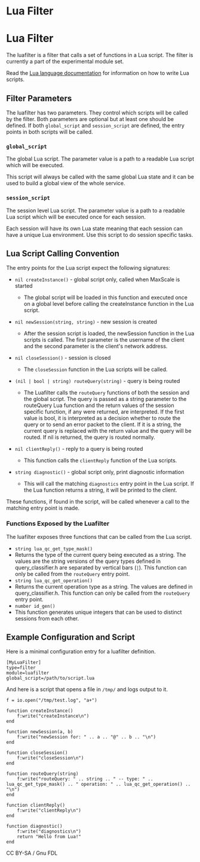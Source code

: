 
# Lua Filter

# Lua Filter


The luafilter is a filter that calls a set of functions in a Lua script. The
filter is currently a part of the experimental module set.


Read the [Lua language documentation](https://www.lua.org/docs.html) for
information on how to write Lua scripts.


## Filter Parameters


The luafilter has two parameters. They control which scripts will be called by
the filter. Both parameters are optional but at least one should be defined. If
both `global_script` and `session_script` are defined, the entry points in both
scripts will be called.


### `global_script`


The global Lua script. The parameter value is a path to a readable Lua script
which will be executed.


This script will always be called with the same global Lua state and it can be
used to build a global view of the whole service.


### `session_script`


The session level Lua script. The parameter value is a path to a readable Lua
script which will be executed once for each session.


Each session will have its own Lua state meaning that each session can have a
unique Lua environment. Use this script to do session specific tasks.


## Lua Script Calling Convention


The entry points for the Lua script expect the following signatures:


* `nil createInstance()` - global script only, called when MaxScale is started


  * The global script will be loaded in this function and executed once on a
 global level before calling the createInstance function in the Lua script.
* `nil newSession(string, string)` - new session is created


  * After the session script is loaded, the newSession function in the Lua
 scripts is called. The first parameter is the username of the client and
 the second parameter is the client's network address.
* `nil closeSession()` - session is closed


  * The `closeSession` function in the Lua scripts will be called.
* `(nil | bool | string) routeQuery(string)` - query is being routed


  * The Luafilter calls the `routeQuery` functions of both the session and the
 global script. The query is passed as a string parameter to the
 routeQuery Lua function and the return values of the session specific
 function, if any were returned, are interpreted. If the first value is
 bool, it is interpreted as a decision whether to route the query or to
 send an error packet to the client. If it is a string, the current query
 is replaced with the return value and the query will be routed. If nil is
 returned, the query is routed normally.
* `nil clientReply()` - reply to a query is being routed


  * This function calls the `clientReply` function of the Lua scripts.
* `string diagnostic()` - global script only, print diagnostic information


  * This will call the matching `diagnostics` entry point in the Lua script. If
 the Lua function returns a string, it will be printed to the client.


These functions, if found in the script, will be called whenever a call to the
matching entry point is made.


### Functions Exposed by the Luafilter


The luafilter exposes three functions that can be called from the Lua script.


* `string lua_qc_get_type_mask()`
* Returns the type of the current query being executed as a string. The values
 are the string versions of the query types defined in query_classifier.h
 are separated by vertical bars (`|`).
This function can only be called from the `routeQuery` entry point.
* `string lua_qc_get_operation()`
* Returns the current operation type as a string. The values are defined in
 query_classifier.h.
This function can only be called from the `routeQuery` entry point.
* `number id_gen()`
* This function generates unique integers that can be used to distinct
 sessions from each other.


## Example Configuration and Script


Here is a minimal configuration entry for a luafilter definition.



```
[MyLuaFilter]
type=filter
module=luafilter
global_script=/path/to/script.lua
```



And here is a script that opens a file in `/tmp/` and logs output to it.



```
f = io.open("/tmp/test.log", "a+")

function createInstance()
    f:write("createInstance\n")
end

function newSession(a, b)
    f:write("newSession for: " .. a .. "@" .. b .. "\n")
end

function closeSession()
    f:write("closeSession\n")
end

function routeQuery(string)
    f:write("routeQuery: " .. string .. " -- type: " .. lua_qc_get_type_mask() .. " operation: " .. lua_qc_get_operation() .. "\n")
end

function clientReply()
    f:write("clientReply\n")
end

function diagnostic()
    f:write("diagnostics\n")
    return "Hello from Lua!"
end
```



CC BY-SA / Gnu FDL

